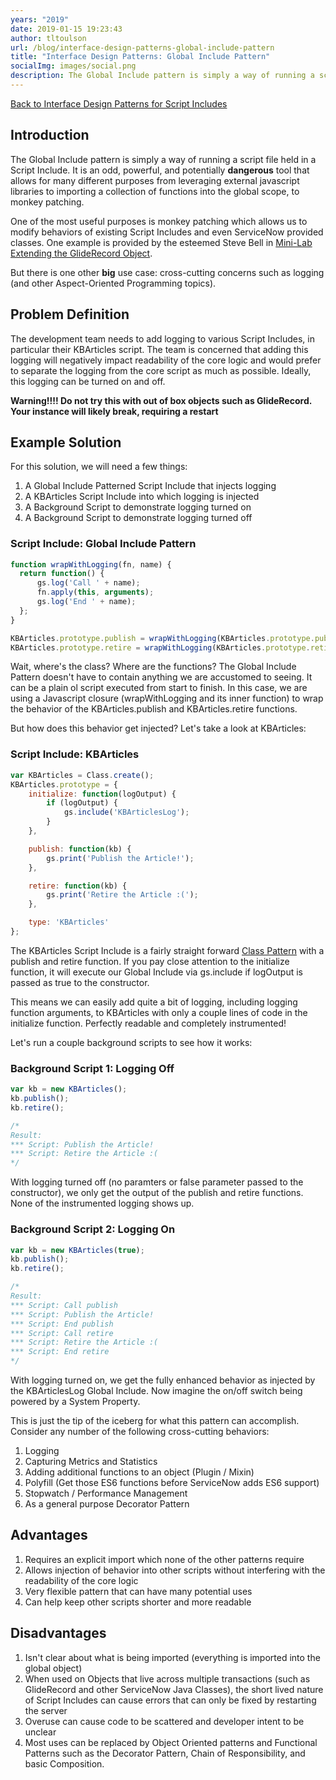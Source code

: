 ```yaml
---
years: "2019"
date: 2019-01-15 19:23:43
author: tltoulson
url: /blog/interface-design-patterns-global-include-pattern
title: "Interface Design Patterns: Global Include Pattern"
socialImg: images/social.png
description: The Global Include pattern is simply a way of running a script file held in a Script Include. It is an odd, powerful, and potentially dangerous tool that allows for many different purposes such as monkey patching.
---
```


[Back to Interface Design Patterns for Script Includes][1]

## Introduction

The Global Include pattern is simply a way of running a script file held in a Script Include. It is an odd, powerful, and potentially **dangerous** tool that allows for many different purposes from leveraging external javascript libraries to importing a collection of functions into the global scope, to monkey patching.

One of the most useful purposes is monkey patching which allows us to modify behaviors of existing Script Includes and even ServiceNow provided classes. One example is provided by the esteemed Steve Bell in [Mini-Lab Extending the GlideRecord Object][2].

But there is one other **big** use case: cross-cutting concerns such as logging (and other Aspect-Oriented Programming topics).

## Problem Definition

The development team needs to add logging to various Script Includes, in particular their KBArticles script. The team is concerned that adding this logging will negatively impact readability of the core logic and would prefer to separate the logging from the core script as much as possible. Ideally, this logging can be turned on and off.

**Warning!!!!  Do not try this with out of box objects such as GlideRecord. Your instance will likely break, requiring a restart**

## Example Solution

For this solution, we will need a few things:

1. A Global Include Patterned Script Include that injects logging
2. A KBArticles Script Include into which logging is injected
3. A Background Script to demonstrate logging turned on
4. A Background Script to demonstrate logging turned off

### Script Include: Global Include Pattern

  ```js
  function wrapWithLogging(fn, name) {
  	return function() {
  		gs.log('Call ' + name);
  		fn.apply(this, arguments);
  		gs.log('End ' + name);
  	};
  }

  KBArticles.prototype.publish = wrapWithLogging(KBArticles.prototype.publish, 'publish');
  KBArticles.prototype.retire = wrapWithLogging(KBArticles.prototype.retire, 'retire');
  ```

Wait, where's the class?  Where are the functions?  The Global Include Pattern doesn't have to contain anything we are accustomed to seeing. It can be a plain ol script executed from start to finish. In this case, we are using a Javascript closure (wrapWithLogging and its inner function) to wrap the behavior of the KBArticles.publish and KBArticles.retire functions.

But how does this behavior get injected?  Let's take a look at KBArticles:

### Script Include: KBArticles

```js
var KBArticles = Class.create();
KBArticles.prototype = {
    initialize: function(logOutput) {
		if (logOutput) {
			gs.include('KBArticlesLog');
		}
    },

	publish: function(kb) {
		gs.print('Publish the Article!');
	},

	retire: function(kb) {
		gs.print('Retire the Article :(');
	},

    type: 'KBArticles'
};
```

The KBArticles Script Include is a fairly straight forward [Class Pattern][3] with a publish and retire function. If you pay close attention to the initialize function, it will execute our Global Include via gs.include if logOutput is passed as true to the constructor.

This means we can easily add quite a bit of logging, including logging function arguments, to KBArticles with only a couple lines of code in the initialize function. Perfectly readable and completely instrumented!

Let's run a couple background scripts to see how it works:

### Background Script 1: Logging Off

```js
var kb = new KBArticles();
kb.publish();
kb.retire();

/*
Result:
*** Script: Publish the Article!
*** Script: Retire the Article :(
*/
```

With logging turned off (no paramters or false parameter passed to the constructor), we only get the output of the publish and retire functions. None of the instrumented logging shows up.

### Background Script 2: Logging On

```js
var kb = new KBArticles(true);
kb.publish();
kb.retire();

/*
Result:
*** Script: Call publish
*** Script: Publish the Article!
*** Script: End publish
*** Script: Call retire
*** Script: Retire the Article :(
*** Script: End retire
*/
```

With logging turned on, we get the fully enhanced behavior as injected by the KBArticlesLog Global Include. Now imagine the on/off switch being powered by a System Property.

This is just the tip of the iceberg for what this pattern can accomplish. Consider any number of the following cross-cutting behaviors:
  1. Logging
  2. Capturing Metrics and Statistics
  3. Adding additional functions to an object (Plugin / Mixin)
  4. Polyfill (Get those ES6 functions before ServiceNow adds ES6 support)
  5. Stopwatch / Performance Management
  6. As a general purpose Decorator Pattern

## Advantages

1. Requires an explicit import which none of the other patterns require
2. Allows injection of behavior into other scripts without interfering with the readability of the core logic
3. Very flexible pattern that can have many potential uses
4. Can help keep other scripts shorter and more readable  

## Disadvantages

1. Isn't clear about what is being imported (everything is imported into the global object)
2. When used on Objects that live across multiple transactions (such as GlideRecord and other ServiceNow Java Classes), the short lived nature of Script Includes can cause errors that can only be fixed by restarting the server
3. Overuse can cause code to be scattered and developer intent to be unclear
4. Most uses can be replaced by Object Oriented patterns and Functional Patterns such as the Decorator Pattern, Chain of Responsibility, and basic Composition.


[1]: /blog/interface-design-patterns-for-script-includes
[2]: https://community.servicenow.com/community?id=community_blog&sys_id=b96c2ea1dbd0dbc01dcaf3231f9619b9
[3]: /blog/interface-design-patterns-class-pattern
